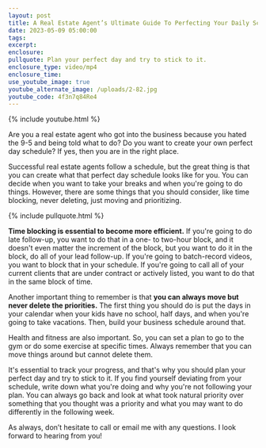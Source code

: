 ```yaml
---
layout: post
title: A Real Estate Agent’s Ultimate Guide To Perfecting Your Daily Schedule
date: 2023-05-09 05:00:00
tags:
excerpt:
enclosure:
pullquote: Plan your perfect day and try to stick to it.
enclosure_type: video/mp4
enclosure_time:
use_youtube_image: true
youtube_alternate_image: /uploads/2-82.jpg
youtube_code: 4f3n7q84Re4
---
```

{% include youtube.html %}

Are you a real estate agent who got into the business because you hated the 9-5 and being told what to do? Do you want to create your own perfect day schedule? If yes, then you are in the right place.

Successful real estate agents follow a schedule, but the great thing is that you can create what that perfect day schedule looks like for you. You can decide when you want to take your breaks and when you're going to do things. However, there are some things that you should consider, like time blocking, never deleting, just moving and prioritizing.

{% include pullquote.html %}

**Time blocking is essential to become more efficient.** If you're going to do late follow-up, you want to do that in a one- to two-hour block, and it doesn't even matter the increment of the block, but you want to do it in the block, do all of your lead follow-up. If you're going to batch-record videos, you want to block that in your schedule. If you're going to call all of your current clients that are under contract or actively listed, you want to do that in the same block of time.

Another important thing to remember is that **you can always move but never delete the priorities.** The first thing you should do is put the days in your calendar when your kids have no school, half days, and when you're going to take vacations. Then, build your business schedule around that.

Health and fitness are also important. So, you can set a plan to go to the gym or do some exercise at specific times. Always remember that you can move things around but cannot delete them.

It's essential to track your progress, and that's why you should plan your perfect day and try to stick to it. If you find yourself deviating from your schedule, write down what you're doing and why you're not following your plan. You can always go back and look at what took natural priority over something that you thought was a priority and what you may want to do differently in the following week.

As always, don’t hesitate to call or email me with any questions. I look forward to hearing from you!